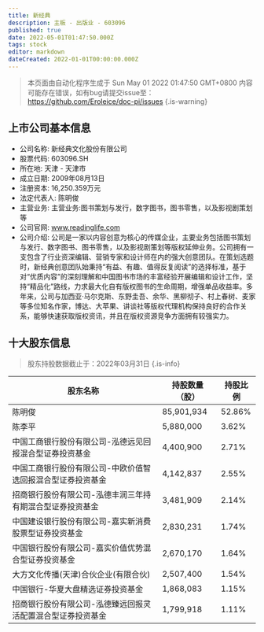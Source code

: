 ```yaml
---
title: 新经典
description: 主板 - 出版业 - 603096
published: true
date: 2022-05-01T01:47:50.000Z
tags: stock
editor: markdown
dateCreated: 2022-01-01T00:00:00.000Z
---
```


> 本页面由自动化程序生成于 Sun May 01 2022 01:47:50 GMT+0800
> 内容可能存在错误，如有bug请提交issue至：https://github.com/Eroleice/doc-pi/issues
{.is-warning}

## 上市公司基本信息
- 公司名称: 新经典文化股份有限公司
- 股票代码: 603096.SH
- 所在地: 天津 - 天津市
- 成立日期: 2009年08月13日
- 注册资本: 16,250.359万元
- 法定代表人: 陈明俊
- 主营业务: 主营业务:图书策划与发行，数字图书，图书零售，以及影视剧策划等
- 公司官网: www.readinglife.com
- 公司介绍: 公司是一家以内容创意为核心的传媒企业，主要业务包括图书策划与发行、数字图书、图书零售，以及影视剧策划等版权延伸业务。公司拥有一支包含了行业资深编辑、营销专家和设计师在内的强大创意团队。在策划选题时，新经典创意团队始秉持“有益、有趣、值得反复阅读”的选择标准，基于对“优质内容”的深刻理解和中国图书市场的丰富经验开展编辑和设计工作，坚持“精品化”路线，力求最大化自有版权图书的生命周期，增强单品收益率。多年来，公司与加西亚·马尔克斯、东野圭吾、余华、黑柳彻子、村上春树、麦家等多位知名作家，博达、大苹果、讲谈社等版权代理机构保持良好的合作关系，能够快速获取版权资讯，并且在版权资源竞争方面拥有较强实力。


## 十大股东信息
> 股东持股数据截止于：2022年03月31日
{.is-info}

| 股东名称 | 持股数量（股） | 持股比例 |
| --- | --- | --- |
| 陈明俊 | 85,901,934 | 52.86% |
| 陈李平 | 5,880,000 | 3.62% |
| 中国工商银行股份有限公司-泓德远见回报混合型证券投资基金 | 4,400,900 | 2.71% |
| 中国工商银行股份有限公司-中欧价值智选回报混合型证券投资基金 | 4,142,837 | 2.55% |
| 招商银行股份有限公司-泓德丰润三年持有期混合型证券投资基金 | 3,481,909 | 2.14% |
| 中国建设银行股份有限公司-嘉实新消费股票型证券投资基金 | 2,830,231 | 1.74% |
| 中国银行股份有限公司-嘉实价值优势混合型证券投资基金 | 2,670,170 | 1.64% |
| 大方文化传播(天津)合伙企业(有限合伙) | 2,507,400 | 1.54% |
| 中国银行-华夏大盘精选证券投资基金 | 1,868,083 | 1.15% |
| 招商银行股份有限公司-泓德臻远回报灵活配置混合型证券投资基金 | 1,799,918 | 1.11% |




